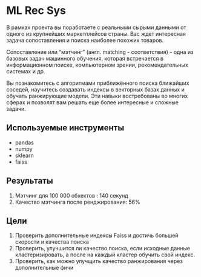 # ML Rec Sys

В рамках проекта вы поработаете с реальными сырыми данными от одного из крупнейших маркетплейсов страны.
Вас ждет интересная задача сопоставления и поиска наиболее похожих товаров.

Сопоставление или “мэтчинг” (англ. matching - соответствия) - одна из базовых задач машинного обучения, которая встречается в информационном поиске, компьютерном зрении, рекомендательных системах и др.

Вы познакомитесь с алгоритмами приближённого поиска ближайших соседей, научитесь создавать индексы в векторных базах данных и обучать ранжирующие модели. Эти навыки востребованы во многих сферах и позволят вам решать еще более интересные и сложные задачи.

## Используемые инструменты
* pandas
* numpy
* sklearn
* faiss

## Результаты
1) Мэтчинг для 100 000 обхектов : 140 секунд
2) Качество мэтчинга после ренджирования: 56%

## Цели
1) Проверить дополнительные индексы Faiss и достичь большей скорости и качества поиска
2) Проверить, улучшится ли качество поиска, если исходные данные кластеризировать, а после на каждый кластер обучить свой индекс.
3) Проверить, как можно улучщить качество ранжирования через дополнительные фичи

